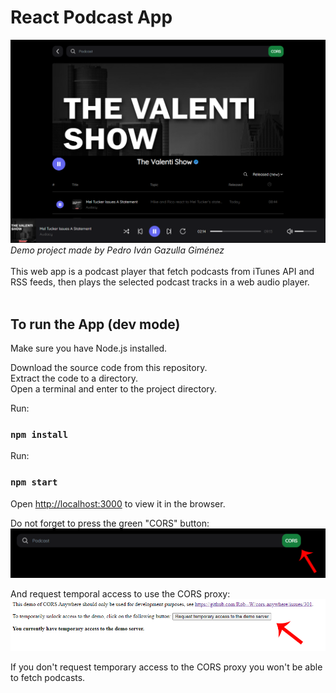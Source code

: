 # React Podcast App
![Screenshot](react_podcast_player.png)
*Demo project made by Pedro Iván Gazulla Giménez*  
<br />
This web app is a podcast player that fetch podcasts from iTunes API and RSS feeds, then plays the selected podcast tracks in a web audio player.  
<br />
## To run the App (dev mode)
Make sure you have Node.js installed.  

Download the source code from this repository.  
Extract the code to a directory.  
Open a terminal and enter to the project directory.  

Run:  
### `npm install`

Run:
### `npm start`


Open [http://localhost:3000](http://localhost:3000) to view it in the browser.  


Do not forget to press the green "CORS" button:  
![Screenshot](click_cors_button.png)


And request temporal access to use the CORS proxy:
![Screenshot](request_temporary_access.png)

If you don't request temporary access to the CORS proxy you won't be able to fetch podcasts.
